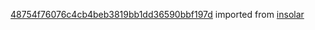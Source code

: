 [48754f76076c4cb4beb3819bb1dd36590bbf197d](https://github.com/insolar/insolar/commit/48754f76076c4cb4beb3819bb1dd36590bbf197d) imported from [insolar](https://github.com/insolar/insolar)
